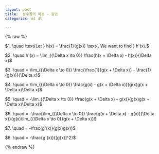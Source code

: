 ```yaml
---
layout: post
title:  분수꼴의 미분 - 증명 
categories: ml dl

---
```



{% raw %}

$1. \quad \text{Let } h(x) = \frac{1}{g(x)} \text{. We want to find } h'(x).$  

$2. \quad h'(x) = \lim_{{\Delta x \to 0}} \frac{h(x + \Delta x) - h(x)}{\Delta x}$  

$3. \quad = \lim_{{\Delta x \to 0}} \frac{\frac{1}{g(x + \Delta x)} - \frac{1}{g(x)}}{\Delta x}$  

$4. \quad = \lim_{{\Delta x \to 0}} \frac{g(x) - g(x + \Delta x)}{g(x)g(x + \Delta x)\Delta x}$  

$5. \quad = -\lim_{{\Delta x \to 0}} \frac{g(x + \Delta x) - g(x)}{g(x)g(x + \Delta x)\Delta x}$  

$6. \quad = -\frac{\lim_{{\Delta x \to 0}} \frac{g(x + \Delta x) - g(x)}{\Delta x}}{g(x)\lim_{{\Delta x \to 0}}g(x + \Delta x)}$

$7. \quad = -\frac{g'(x)}{g(x)g(x)}$  

$8. \quad = -\frac{g'(x)}{[g(x)]^2}$  

{% endraw %}
